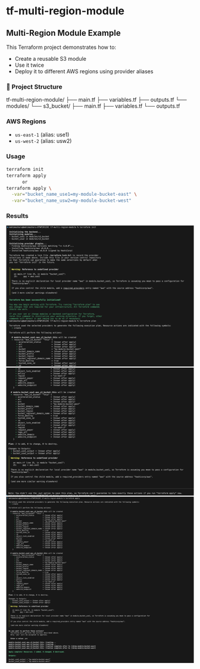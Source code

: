 # tf-multi-region-module
## Multi-Region Module Example

This Terraform project demonstrates how to:
- Create a reusable S3 module
- Use it twice
- Deploy it to different AWS regions using provider aliases

### 🧱 Project Structure

tf-multi-region-module/
├── main.tf
├── variables.tf
├── outputs.tf
└── modules/
    └── s3_bucket/
        ├── main.tf
        ├── variables.tf
        └── outputs.tf


### AWS Regions

- `us-east-1` (alias: use1)
- `us-west-2` (alias: usw2)

### Usage

```bash
terraform init
terraform apply
      or
terraform apply \
  -var="bucket_name_use1=my-module-bucket-east" \
  -var="bucket_name_usw2=my-module-bucket-west"
```

### Results
![output](https://github.com/mahimasharu2208/tf-multi-region-module/blob/main/outputs/multi1.png)
![output](https://github.com/mahimasharu2208/tf-multi-region-module/blob/main/outputs/multi2.png)
![output](https://github.com/mahimasharu2208/tf-multi-region-module/blob/main/outputs/multi3.png)


